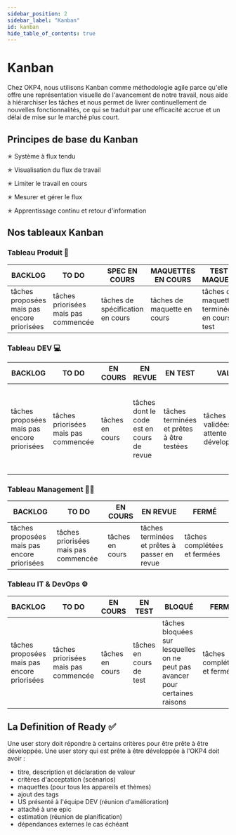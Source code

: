 ```yaml
---
sidebar_position: 2
sidebar_label: "Kanban"
id: kanban
hide_table_of_contents: true
---
```


# Kanban

Chez OKP4, nous utilisons Kanban comme méthodologie agile parce qu'elle offre une représentation visuelle de l'avancement de notre travail, nous aide à hiérarchiser les tâches et nous permet de livrer continuellement de nouvelles fonctionnalités, ce qui se traduit par une efficacité accrue et un délai de mise sur le marché plus court.

## Principes de base du Kanban

✭ Système à flux tendu

✭ Visualisation du flux de travail

✭ Limiter le travail en cours

✭ Mesurer et gérer le flux

✭ Apprentissage continu et retour d'information

## Nos tableaux Kanban

### Tableau Produit 📝

| BACKLOG                                     | TO DO                                | SPEC EN COURS                    | MAQUETTES EN COURS          | TEST DE MAQUETTES                                 | VALIDÉ                                         | FERMÉ                        |
| ------------------------------------------- | ------------------------------------ | -------------------------------- | --------------------------- | ------------------------------------------------- | ---------------------------------------------- | ---------------------------- |
| tâches proposées mais pas encore priorisées | tâches priorisées mais pas commencée | tâches de spécification en cours | tâches de maquette en cours | tâches de maquettes terminées et en cours de test | tâches validées et en attente de développement | tâches complétées et fermées |

### Tableau DEV 💻

| BACKLOG                                     | TO DO                                | EN COURS        | EN REVUE                                  | EN TEST                                   | VALIDÉ                                         | BLOQUÉ                                                                       | EPICS                                                                     | FERMÉ                        |
| ------------------------------------------- | ------------------------------------ | --------------- | ----------------------------------------- | ----------------------------------------- | ---------------------------------------------- | ---------------------------------------------------------------------------- | ------------------------------------------------------------------------- | ---------------------------- |
| tâches proposées mais pas encore priorisées | tâches priorisées mais pas commencée | tâches en cours | tâches dont le code est en cours de revue | tâches terminées et prêtes à être testées | tâches validées et en attente de développement | tâches bloquées sur lesquelles on ne peut pas avancer pour certaines raisons | tâches qui représentent un thème majeur, découpées en plus petits tickets | tâches complétées et fermées |

### Tableau Management 🧑‍💼

| BACKLOG                                     | TO DO                                | EN COURS        | EN REVUE                                     | FERMÉ                        |
| ------------------------------------------- | ------------------------------------ | --------------- | -------------------------------------------- | ---------------------------- |
| tâches proposées mais pas encore priorisées | tâches priorisées mais pas commencée | tâches en cours | tâches terminées et prêtes à passer en revue | tâches complétées et fermées |

### Tableau IT & DevOps ⚙️

| BACKLOG                                     | TO DO                                | EN COURS        | EN TEST                 | BLOQUÉ                                                                       | FERMÉ                        |
| ------------------------------------------- | ------------------------------------ | --------------- | ----------------------- | ---------------------------------------------------------------------------- | ---------------------------- |
| tâches proposées mais pas encore priorisées | tâches priorisées mais pas commencée | tâches en cours | tâches en cours de test | tâches bloquées sur lesquelles on ne peut pas avancer pour certaines raisons | tâches complétées et fermées |

## La Definition of Ready ✅

Une user story doit répondre à certains critères pour être prête à être développée. Une user story qui est prête à être développée à l'OKP4 doit avoir :

- titre, description et déclaration de valeur
- critères d'acceptation (scénarios)
- maquettes (pour tous les appareils et thèmes)
- ajout des tags
- US présenté à l'équipe DEV (réunion d'amélioration)
- attaché à une epic
- estimation (réunion de planification)
- dépendances externes le cas échéant
